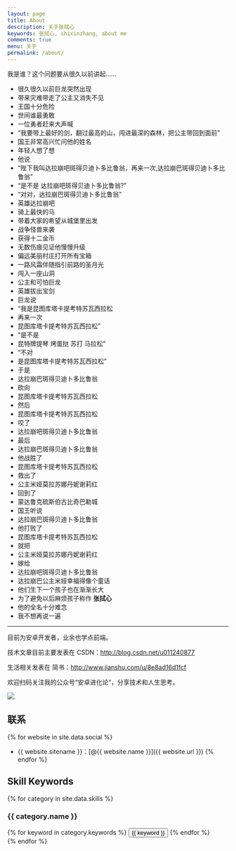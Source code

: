 ```yaml
---
layout: page
title: About
description: 关于张拭心
keywords: 张拭心, shixinzhang, about me
comments: true
menu: 关于
permalink: /about/
---
```


我是谁？这个问题要从很久以前讲起......

- 很久很久以前巨龙突然出现
- 带来灾难带走了公主又消失不见
- 王国十分危险
- 世间谁最勇敢
- 一位勇者赶来大声喊
- “我要带上最好的剑，翻过最高的山，闯进最深的森林，把公主带回到面前”
- 国王非常高兴忙问他的姓名
- 年轻人想了想
- 他说
- “陛下我叫达拉崩吧斑得贝迪卜多比鲁翁，再来一次,达拉崩巴斑得贝迪卜多比鲁翁”
- “是不是 达拉崩吧斑得贝迪卜多比鲁翁?”
- “对对，达拉崩巴斑得贝迪卜多比鲁翁”
- 英雄达拉崩吧
- 骑上最快的马
- 带着大家的希望从城堡里出发
- 战争怪兽来袭
- 获得十二金币
- 无数伤痕见证他慢慢升级
- 偏远美丽村庄打开所有宝箱
- 一路风霜伴随指引前路的圣月光
- 闯入一座山洞
- 公主和可怕巨龙
- 英雄拔出宝剑
- 巨龙说
- “我是昆图库塔卡提考特苏瓦西拉松
- 再来一次
- 昆图库塔卡提考特苏瓦西拉松”
- “是不是
- 昆特牌提琴 烤蛋挞 苏打 马拉松”
- “不对
- 是昆图库塔卡提考特苏瓦西拉松”
- 于是
- 达拉崩巴斑得贝迪卜多比鲁翁
- 砍向
- 昆图库塔卡提考特苏瓦西拉松
- 然后
- 昆图库塔卡提考特苏瓦西拉松
- 咬了
- 达拉崩吧斑得贝迪卜多比鲁翁
- 最后
- 达拉崩巴斑得贝迪卜多比鲁翁
- 他战胜了
- 昆图库塔卡提考特苏瓦西拉松
- 救出了
- 公主米娅莫拉苏娜丹妮谢莉红
- 回到了
- 蒙达鲁克硫斯伯古比奇巴勒城
- 国王听说
- 达拉崩巴斑得贝迪卜多比鲁翁
- 他打败了
- 昆图库塔卡提考特苏瓦西拉松
- 就把
- 公主米娅莫拉苏娜丹妮谢莉红
- 嫁给
- 达拉崩吧斑得贝迪卜多比鲁翁
- 达拉崩巴公主米娅幸福得像个童话
- 他们生下一个孩子也在渐渐长大
- 为了避免以后麻烦孩子称作 **张拭心**
- 他的全名十分难念
- 我不想再说一遍

--------

目前为安卓开发者，业余也学点前端。

技术文章目前主要发表在 CSDN：<http://blog.csdn.net/u011240877>

生活相关发表在 简书：<http://www.jianshu.com/u/8e8ad16d1fcf>

欢迎扫码关注我的公众号“安卓进化论”，分享技术和人生思考。

![](http://img.blog.csdn.net/20160923012706321)

## 联系

{% for website in site.data.social %}
* {{ website.sitename }}：[@{{ website.name }}]({{ website.url }})
{% endfor %}

## Skill Keywords

{% for category in site.data.skills %}
### {{ category.name }}
<div class="btn-inline">
{% for keyword in category.keywords %}
<button class="btn btn-outline" type="button">{{ keyword }}</button>
{% endfor %}
</div>
{% endfor %}
